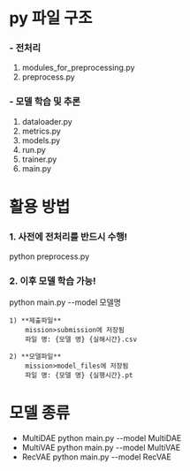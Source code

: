 # py 파일 구조

### - 전처리
1. modules_for_preprocessing.py
2. preprocess.py

### - 모델 학습 및 추론
1. dataloader.py
2. metrics.py
3. models.py
4. run.py
5. trainer.py
6. main.py



# 활용 방법

### 1. 사전에 전처리를 반드시 수행!
python preprocess.py

### 2. 이후 모델 학습 가능!
python main.py --model 모델명

    1) **제출파일**
        mission>submission에 저장됨
        파일 명: {모델 명} {실해시간}.csv
        
    2) **모델파일**
        mission>model_files에 저장됨
        파일 명: {모델 명} {실행시간}.pt


# 모델 종류
- MultiDAE
    python main.py --model MultiDAE
- MultiVAE
    python main.py --model MultiVAE
- RecVAE
    python main.py --model RecVAE